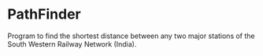 # PathFinder
Program to find the shortest distance between any two major stations of the South Western Railway Network (India).
